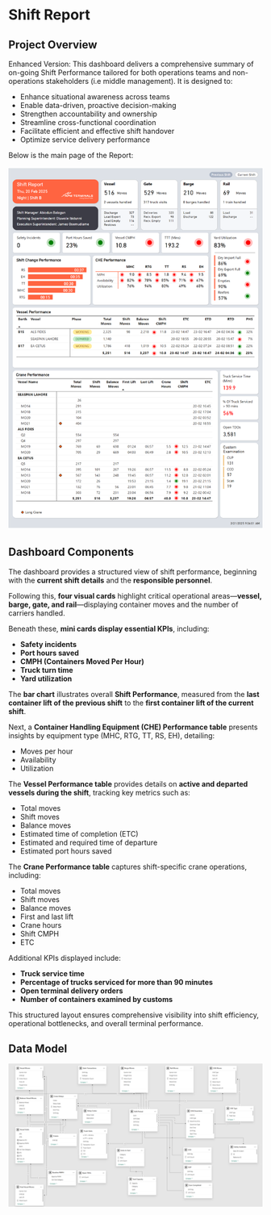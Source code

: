 # Shift Report
## Project Overview
Enhanced Version:
This dashboard delivers a comprehensive summary of on-going Shift Performance tailored for both operations teams and non-operations stakeholders (i.e middle management). It is designed to:
- Enhance situational awareness across teams
- Enable data-driven, proactive decision-making
- Strengthen accountability and ownership
- Streamline cross-functional coordination
- Facilitate efficient and effective shift handover
- Optimize service delivery performance

Below is the main page of the Report:
<p align="left"><img src="https://github.com/dmokafor/Shift_Report/blob/main/screenshots/Shift_Report.png" alt="Main Page"></p>

## Dashboard Components
The dashboard provides a structured view of shift performance, beginning with the **current shift details** and the **responsible personnel**.  

Following this, **four visual cards** highlight critical operational areas—**vessel, barge, gate, and rail**—displaying container moves and the number of carriers handled.

Beneath these, **mini cards display essential KPIs**, including:  
- **Safety incidents**  
- **Port hours saved**  
- **CMPH (Containers Moved Per Hour)**  
- **Truck turn time**  
- **Yard utilization**  

The **bar chart** illustrates overall **Shift Performance**, measured from the **last container lift of the previous shift** to the **first container lift of the current shift**.  

Next, a **Container Handling Equipment (CHE) Performance table** presents insights by equipment type (MHC, RTG, TT, RS, EH), detailing:  
- Moves per hour  
- Availability  
- Utilization  

The **Vessel Performance table** provides details on **active and departed vessels during the shift**, tracking key metrics such as:  
- Total moves  
- Shift moves  
- Balance moves  
- Estimated time of completion (ETC)  
- Estimated and required time of departure  
- Estimated port hours saved  

The **Crane Performance table** captures shift-specific crane operations, including:  
- Total moves  
- Shift moves  
- Balance moves  
- First and last lift  
- Crane hours  
- Shift CMPH  
- ETC  

Additional KPIs displayed include:  
- **Truck service time**  
- **Percentage of trucks serviced for more than 90 minutes**  
- **Open terminal delivery orders**  
- **Number of containers examined by customs**  

This structured layout ensures comprehensive visibility into shift efficiency, operational bottlenecks, and overall terminal performance.
## Data Model
<p align="left"><img src="https://github.com/dmokafor/Shift_Report/blob/main/screenshots/data_model.png" alt="Data Model"></p>
